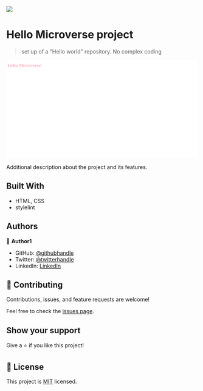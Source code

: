 ![](https://img.shields.io/badge/Microverse-blueviolet)

# Hello Microverse project

> set up of a "Hello world" repository. No complex coding

![screenshot](./app_screenshot.png)

Additional description about the project and its features.

## Built With

- HTML, CSS
- stylelint

## Authors

👤 **Author1**

- GitHub: [@githubhandle](https://github.com/topeogunleye)
- Twitter: [@twitterhandle](https://twitter.com/topeogunleye21)
- LinkedIn: [LinkedIn](https://linkedin.com/in/ogunleye)

## 🤝 Contributing

Contributions, issues, and feature requests are welcome!

Feel free to check the [issues page](https://github.com/topeogunleye/Hello-Microverse-project/issues).

## Show your support

Give a ⭐️ if you like this project!


## 📝 License

This project is [MIT](./MIT.md) licensed.
